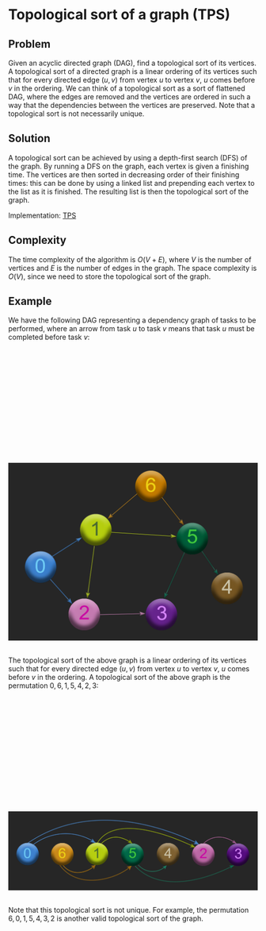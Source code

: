 # Topological sort of a graph (TPS)

## Problem

Given an acyclic directed graph (DAG), find a topological sort of its vertices. A topological sort of a directed graph is a linear ordering of its vertices such that for every directed edge $(u,v)$ from vertex $u$ to vertex $v$, $u$ comes before $v$ in the ordering. We can think of a topological sort as a sort of flattened DAG, where the edges are removed and the vertices are ordered in such a way that the dependencies between the vertices are preserved. Note that a topological sort is not necessarily unique.

## Solution

A topological sort can be achieved by using a depth-first search (DFS) of the graph. By running a DFS on the graph, each vertex is given a finishing time. The vertices are then sorted in decreasing order of their finishing times: this can be done by using a linked list and prepending each vertex to the list as it is finished. The resulting list is then the topological sort of the graph.

Implementation: [TPS](https://github.com/pl3onasm/Algorithms/tree/main/algorithms/graphs/top-sort/tps.c)

## Complexity

The time complexity of the algorithm is $O(V+E)$, where $V$ is the number of vertices and $E$ is the number of edges in the graph. The space complexity is $O(V)$, since we need to store the topological sort of the graph.

## Example

We have the following DAG representing a dependency graph of tasks to be performed, where an arrow from task $u$ to task $v$ means that task $u$ must be completed before task $v$:

&nbsp;&nbsp;&nbsp;&nbsp;&nbsp;&nbsp;

<p align="center" width="85%">
<img src="dag.png"
     alt="dag"
     style="float: left; padding-top:200px" />  
</p>  

&nbsp;&nbsp;&nbsp;&nbsp;&nbsp;&nbsp;

The topological sort of the above graph is a linear ordering of its vertices such that for every directed edge $(u,v)$ from vertex $u$ to vertex $v$, $u$ comes before $v$ in the ordering. A topological sort of the above graph is the permutation $0,6,1,5,4,2,3$:

&nbsp;&nbsp;&nbsp;&nbsp;&nbsp;&nbsp;

<p align="center" width="85%">
<img src="sorted.png"
     alt="sorted dag"
     style="float: left; padding-top:200px" />  
</p>

&nbsp;&nbsp;&nbsp;&nbsp;&nbsp;&nbsp;

Note that this topological sort is not unique. For example, the permutation $6,0,1,5,4,3,2$ is another valid topological sort of the graph.
